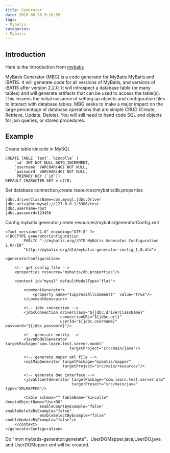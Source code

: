 ```yaml
---
title: Generator
date: 2018-06-30 9:10:55
tags:
- Mybatis
categories:
- Mybatis
---
```


## Introduction
Here is the Introduction from [mybatis](http://www.mybatis.org/generator/index.html)
 
MyBatis Generator (MBG) is a code generator for MyBatis MyBatis and iBATIS. It will generate code for all versions of MyBatis, and versions of iBATIS after version 2.2.0. It will introspect a database table (or many tables) and will generate artifacts that can be used to access the table(s). This lessens the initial nuisance of setting up objects and configuration files to interact with database tables. MBG seeks to make a major impact on the large percentage of database operations that are simple CRUD (Create, Retrieve, Update, Delete). You will still need to hand code SQL and objects for join queries, or stored procedures.

## Example
Create table kincolle in MySQL

	CREATE TABLE `test`.`kincolle` (
		`id` INT NOT NULL AUTO_INCREMENT,
	  	`username` VARCHAR(40) NOT NULL,
	  	`password` VARCHAR(40) NOT NULL,
	 	 PRIMARY KEY (`id`))
	DEFAULT CHARACTER SET = utf8;


Set database connection,create resources/mybatis/db.properties

	jdbc.driverClassName=com.mysql.jdbc.Driver
	jdbc.url=jdbc:mysql://127.0.0.1:3306/test
	jdbc.username=root
	jdbc.password=123456

Config mybatis generator,create resources/mybatis/generatorConfig.xml

	<?xml version="1.0" encoding="UTF-8" ?>
	<!DOCTYPE generatorConfiguration
	        PUBLIC "-//mybatis.org//DTD MyBatis Generator Configuration 1.0//EN"
	        "http://mybatis.org/dtd/mybatis-generator-config_1_0.dtd">
	
	<generatorConfiguration>
	
	    <!-- get config file -->
	    <properties resource="mybatis/db.properties"/>
	
	    <context id="mysql" defaultModelType="flat">
	
	        <commentGenerator>
	            <property name="suppressAllComments"  value="true"/>
	        </commentGenerator>
	
	        <!-- jdbc connection -->
	        <jdbcConnection driverClass="${jdbc.driverClassName}"
	                        connectionURL="${jdbc.url}"
	                        userId="${jdbc.username}" password="${jdbc.password}"/>
	
	        <!-- generate entity -->
	        <javaModelGenerator targetPackage="com.learn.test.server.model"
	                            targetProject="src/main/java"/>
	
	        <!-- generate maper.xml file -->
	        <sqlMapGenerator targetPackage="mybatis/mapper"
	                         targetProject="src/main/resources"/>
	
	        <!-- generate dao interface -->
	        <javaClientGenerator targetPackage="com.learn.test.server.dao"
	                             targetProject="src/main/java" type="XMLMAPPER"/>
	
	        <table schema="" tableName="kincolle" domainObjectName="UserDO"
	               enableCountByExample="false" enableDeleteByExample="false"
	               enableSelectByExample="false" enableUpdateByExample="false"/>
	    </context>
	</generatorConfiguration>

Do "mvn mybatis-generator:generate"，UserDOMapper.java,UserDO.java and UserDOMapper.xml will be created.